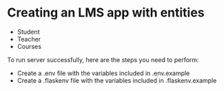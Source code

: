 # Creating an LMS app with entities

- Student
- Teacher
- Courses

To run server successfully, here are the steps you need to perform:

- Create a .env file with the variables included in .env.example
- Create a .flaskenv file with the variables included in .flaskenv.example